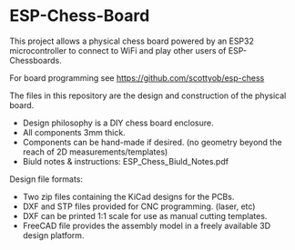 # ESP-Chess-Board
This project allows a physical chess board powered by an ESP32 microcontroller to connect to WiFi and play other users of ESP-Chessboards.

For board programming see https://github.com/scottyob/esp-chess

The files in this repository are the design and construction of the physical board.

* Design philosophy is a DIY chess board enclosure.
* All components 3mm thick.
* Components can be hand-made if desired. (no geometry beyond the reach of 2D measurements/templates)
* Biuld notes & instructions: ESP_Chess_Biuld_Notes.pdf

Design file formats:

* Two zip files containing the KiCad designs for the PCBs.
* DXF and STP files provided for CNC programming. (laser, etc)
* DXF can be printed 1:1 scale for use as manual cutting templates.
* FreeCAD file provides the assembly model in a freely available 3D design platform.
